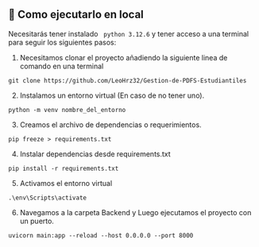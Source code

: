 ## 🚀 Como ejecutarlo en local

Necesitarás tener instalado ``` python 3.12.6``` y tener acceso a una terminal para seguir los siguientes pasos:
>
1. Necesitamos clonar el proyecto añadiendo la siguiente linea de comando en una terminal
```
git clone https://github.com/LeoHrz32/Gestion-de-PDFS-Estudiantiles
```
>
2. Instalamos un entorno virtual (En caso de no tener uno).
```
python -m venv nombre_del_entorno
```
3. Creamos el archivo de dependencias o requerimientos.

```
pip freeze > requirements.txt

```
4. Instalar dependencias desde requirements.txt
```
pip install -r requirements.txt

```

5. Activamos el entorno virtual
```
.\env\Scripts\activate

```
6. Navegamos a la carpeta Backend y Luego ejecutamos el proyecto con un puerto.
  ```
uvicorn main:app --reload --host 0.0.0.0 --port 8000
``` 
